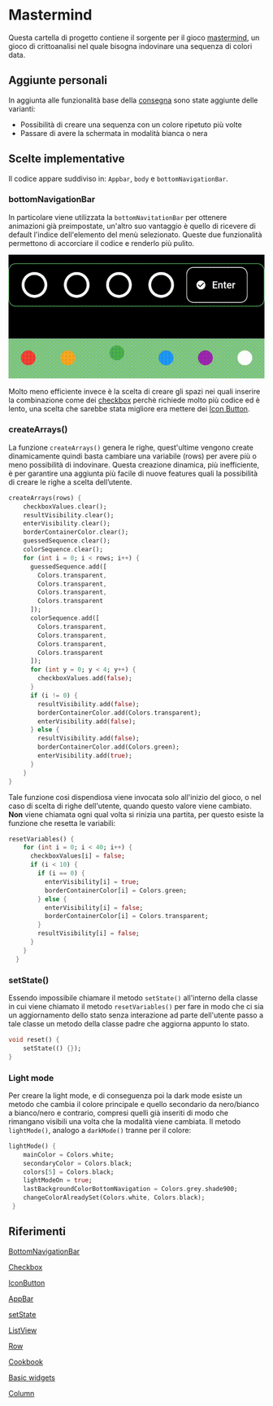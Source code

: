 # Mastermind

Questa cartella di progetto contiene il sorgente per il gioco [mastermind](https://it.wikipedia.org/wiki/Mastermind), un gioco di crittoanalisi nel quale bisogna indovinare una sequenza di colori data.

## Aggiunte personali

In aggiunta alle funzionalità base della [consegna](https://gitlab.com/zuclassroom2223/consegne/-/blob/main/flutter_01_mastermind.md) sono state aggiunte delle varianti:
 - Possibilità di creare una sequenza con un colore ripetuto più volte
 - Passare di avere la schermata in modalità bianca o nera


## Scelte implementative

Il codice appare suddiviso in: ``Appbar``, ``body`` e ``bottomNavigationBar``.

### bottomNavigationBar

In particolare viene utilizzata la ``bottomNavitationBar`` per ottenere animazioni già preimpostate, un'altro suo vantaggio è quello di ricevere di default l'indice dell'elemento del menù selezionato. Queste due funzionalità permettono di accorciare il codice e renderlo più pulito.

![Alt Text](https://github.com/Sebastiano0/TPSIT/blob/main/mastermind/assets/inserimento.gif)

Molto meno efficiente invece è la scelta di creare gli spazi nei quali inserire la combinazione come dei [checkbox](https://api.flutter.dev/flutter/material/Checkbox-class.html) perchè richiede molto più codice ed è lento, una scelta che sarebbe stata migliore era mettere dei [Icon Button](https://mui.com/material-ui/api/icon-button/).

### createArrays()

La funzione ``createArrays()`` genera le righe, quest'ultime vengono create dinamicamente quindi basta cambiare una variabile (rows) per avere più o meno possibilità di indovinare. Questa creazione dinamica, più inefficiente, è per garantire una aggiunta più facile di nuove features quali la possibilità di creare le righe a scelta dell’utente.
```dart
createArrays(rows) {
    checkboxValues.clear();
    resultVisibility.clear();
    enterVisibility.clear();
    borderContainerColor.clear();
    guessedSequence.clear();
    colorSequence.clear();
    for (int i = 0; i < rows; i++) {
      guessedSequence.add([
        Colors.transparent,
        Colors.transparent,
        Colors.transparent,
        Colors.transparent
      ]);
      colorSequence.add([
        Colors.transparent,
        Colors.transparent,
        Colors.transparent,
        Colors.transparent
      ]);
      for (int y = 0; y < 4; y++) {
        checkboxValues.add(false);
      }
      if (i != 0) {
        resultVisibility.add(false);
        borderContainerColor.add(Colors.transparent);
        enterVisibility.add(false);
      } else {
        resultVisibility.add(false);
        borderContainerColor.add(Colors.green);
        enterVisibility.add(true);
      }
    }
}
```
Tale funzione così dispendiosa viene invocata solo all'inizio del gioco, o nel caso di scelta di righe dell'utente, quando questo valore viene cambiato. **Non** viene chiamata ogni qual volta si rinizia una partita, per questo esiste la funzione che resetta le variabili:
```dart
resetVariables() {
    for (int i = 0; i < 40; i++) {
      checkboxValues[i] = false;
      if (i < 10) {
        if (i == 0) {
          enterVisibility[i] = true;
          borderContainerColor[i] = Colors.green;
        } else {
          enterVisibility[i] = false;
          borderContainerColor[i] = Colors.transparent;
        }
        resultVisibility[i] = false;
      }
    }
  }
 ```

### setState()


Essendo impossibile chiamare il metodo ``setState()`` all'interno della classe in cui viene chiamato il metodo ``resetVariables()`` per fare in modo che ci sia un aggiornamento dello stato senza interazione ad parte dell'utente passo a tale classe un metodo della classe padre che aggiorna appunto lo stato.

```dart
void reset() {
    setState(() {});
}
```
### Light mode
Per creare la light mode, e di conseguenza poi la dark mode esiste un metodo che cambia il colore principale e quello secondario da nero/bianco a bianco/nero e contrario, compresi quelli già inseriti di modo che rimangano visibili una volta che la modalità viene cambiata.
Il metodo ``lightMode()``, analogo a ``darkMode()`` tranne per il colore:

```dart
lightMode() {
    mainColor = Colors.white;
    secondaryColor = Colors.black;
    colors[5] = Colors.black;
    lightModeOn = true;
    lastBackgroundColorBottomNavigation = Colors.grey.shade900;
    changeColorAlreadySet(Colors.white, Colors.black);
 }
```

## Riferimenti
[BottomNavigationBar](https://api.flutter.dev/flutter/material/BottomNavigationBar-class.html)

[Checkbox](https://api.flutter.dev/flutter/material/Checkbox-class.html)

[IconButton](https://api.flutter.dev/flutter/material/IconButton-class.html)

[AppBar](https://api.flutter.dev/flutter/material/AppBar-class.html)

[setState](https://api.flutter.dev/flutter/widgets/State/setState.html)

[ListView](https://api.flutter.dev/flutter/widgets/ListView-class.html)

[Row](https://api.flutter.dev/flutter/widgets/Row-class.html)

[Cookbook](https://docs.flutter.dev/cookbook)

[Basic widgets](https://docs.flutter.dev/development/ui/widgets/basics)

[Column](https://api.flutter.dev/flutter/widgets/Column-class.html)
